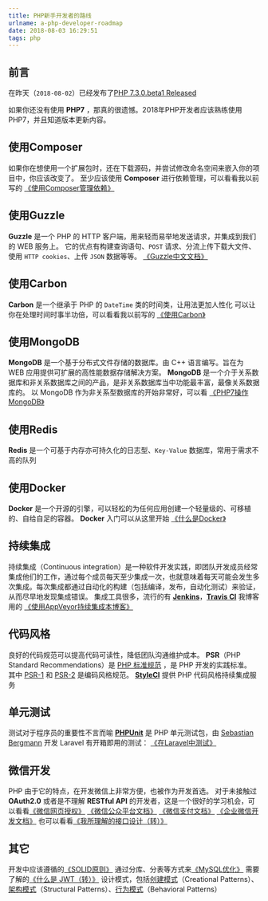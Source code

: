 ```yaml
---
title: PHP新手开发者的路线
urlname: a-php-developer-roadmap
date: 2018-08-03 16:29:51
tags: php
---
```

## 前言
在昨天（`2018-08-02`）已经发布了[PHP 7.3.0.beta1 Released](http://php.net/archive/2018.php#id2018-08-02-1)

如果你还没有使用 **PHP7** ，那真的很遗憾。2018年PHP开发者应该熟练使用 PHP7，并且知道版本更新内容。

<!-- more -->

## 使用Composer
如果你在想使用一个扩展包时，还在下载源码，并尝试修改命名空间来嵌入你的项目中，你应该改变了。
至少应该使用 **Composer** 进行依赖管理，可以看看我以前写的 [《使用Composer管理依赖》](/2018/use-composer.html)

## 使用Guzzle
**Guzzle** 是一个 PHP 的 HTTP 客户端，用来轻而易举地发送请求，并集成到我们的 WEB 服务上。
它的优点有构建查询语句、`POST` 请求、分流上传下载大文件、使用 `HTTP cookies`、上传 `JSON` 数据等等。
[《Guzzle中文文档》](http://guzzle-cn.readthedocs.io/zh_CN/latest/index.html)

## 使用Carbon
**Carbon** 是一个继承于 PHP 的 `DateTime` 类的时间类，让用法更加人性化
可以让你在处理时间时事半功倍，可以看看我以前写的 [《使用Carbon》](/2018/use-carbon.html)

## 使用MongoDB
**MongoDB** 是一个基于分布式文件存储的数据库。由 C++ 语言编写。旨在为 WEB 应用提供可扩展的高性能数据存储解决方案。
**MongoDB** 是一个介于关系数据库和非关系数据库之间的产品，是非关系数据库当中功能最丰富，最像关系数据库的。
以 MongoDB 作为非关系型数据库的开始非常好，可以看 [《PHP7操作MongoDB》](/2018/php-7-use-mongodb.html)

## 使用Redis
**Redis** 是一个可基于内存亦可持久化的日志型、`Key-Value` 数据库，常用于需求不高的队列

## 使用Docker
**Docker** 是一个开源的引擎，可以轻松的为任何应用创建一个轻量级的、可移植的、自给自足的容器。
**Docker** 入门可以从这里开始 [《什么是Docker》](http://www.docker.org.cn/book/docker/what-is-docker-16.html)

## 持续集成
持续集成（Continuous integration）是一种软件开发实践，即团队开发成员经常集成他们的工作，通过每个成员每天至少集成一次，也就意味着每天可能会发生多次集成。每次集成都通过自动化的构建（包括编译，发布，自动化测试）来验证，从而尽早地发现集成错误。
集成工具很多，流行的有 **[Jenkins](https://jenkins.io/doc/)**，**[Travis CI](https://www.travis-ci.org/)**
我博客用的 [《使用AppVeyor持续集成本博客》](/2018/use-appveyor-ci.html)

## 代码风格
良好的代码规范可以提高代码可读性，降低团队沟通维护成本。
**PSR**（PHP Standard Recommendations）是 [PHP 标准规范](http://psr.phphub.org/) ，是 PHP 开发的实践标准。
其中 [PSR-1](https://laravel-china.org/topics/2078/psr-specification-psr-1-basic-coding-specification) 和 [PSR-2](https://laravel-china.org/topics/2079/psr-specification-psr-2-coding-style-specification) 是编码风格规范。
**[StyleCI](https://docs.styleci.io/)** 提供 PHP 代码风格持续集成服务

## 单元测试
测试对于程序员的重要性不言而喻
**[PHPUnit](http://www.phpunit.cn/manual/6.5/zh_cn/index.html)** 是 PHP 单元测试包，由 [Sebastian Bergmann](https://github.com/sebastianbergmann) 开发
Laravel 有开箱即用的测试： [《在Laravel中测试》](https://www.jianshu.com/p/d8b3ac2c4623)

## 微信开发
PHP 由于它的特点，在开发微信上非常方便，也被作为开发首选。
对于未接触过 **OAuth2.0** 或者是不理解 **RESTful API** 的开发者，这是一个很好的学习机会，可以看看[《微信网页授权》](/2018/wechat-authorize-web.html)
[《微信公众平台文档》](https://mp.weixin.qq.com/wiki?t=resource/res_main&id=mp1445241432)
[《微信支付文档》](https://pay.weixin.qq.com/wiki/doc/api/micropay.php?chapter=5_1)
[《企业微信开发文档》](https://work.weixin.qq.com/api/doc)
也可以看看[《我所理解的接口设计（转）》](/2018/how-i-understand-restful-api.html)

## 其它
开发中应该遵循的[《SOLID原则》](/2018/php-solid.html)
通过分库、分表等方式来[《MySQL优化》](http://blog.51cto.com/lizhenliang/2095526)
需要了解的[《什么是 JWT（转）》](/2018/what-is-jwt.html)
设计模式，包括[创建模式](/2018/php-creational-design-patterns.html)（Creational Patterns）、[架构模式](/2018/php-structural-design-patterns-part1.html)（Structural Patterns）、[行为模式](/2018/php-behavioral-design-patterns-part1.html)（Behavioral Patterns）